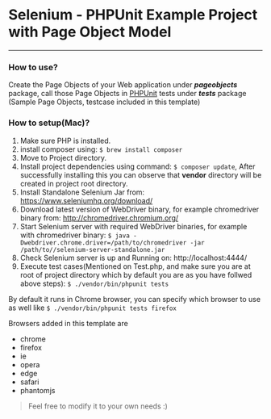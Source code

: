 # Selenium - PHPUnit Example Project with Page Object Model
---
### How to use?

Create the Page Objects of your Web application under **_pageobjects_** package, call those Page Objects in  [PHPUnit](https://phpunit.de/) tests under **_tests_** package (Sample Page Objects, testcase included in this template)

### How to setup(Mac)?
1) Make sure PHP is installed.
2) install composer using: `$ brew install composer`
3) Move to Project directory.
4) Install project dependencies using command: `$ composer update`, After successfully installing this you can observe that **vendor** directory will be created in project root directory.
5) Install Standalone Selenium Jar from: https://www.seleniumhq.org/download/
6) Download latest version of WebDriver binary, for example chromedriver binary from: http://chromedriver.chromium.org/
7) Start Selenium server with required WebDriver binaries, for example with chromedriver binary: `$ java -Dwebdriver.chrome.driver=/path/to/chromedriver -jar /path/to//selenium-server-standalone.jar`
8) Check Selenium server is up and Running on: http://localhost:4444/
9) Execute test cases(Mentioned on Test.php, and make sure you are at root of project directory which by default you are as you have follwed above steps): `$ ./vendor/bin/phpunit tests`

By default it runs in Chrome browser, you can specify which browser to use as well like `$ ./vendor/bin/phpunit tests firefox`

Browsers added in this template are 
* chrome
* firefox
* ie
* opera
* edge
* safari
* phantomjs

> Feel free to modify it to your own needs :)
